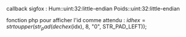 callback sigfox : Hum::uint:32:little-endian Poids::uint:32:little-endian

fonction php pour afficher l'id comme attendu  : $idhex = strtoupper(str_pad(dechex($idx), 8, "0", STR_PAD_LEFT));
